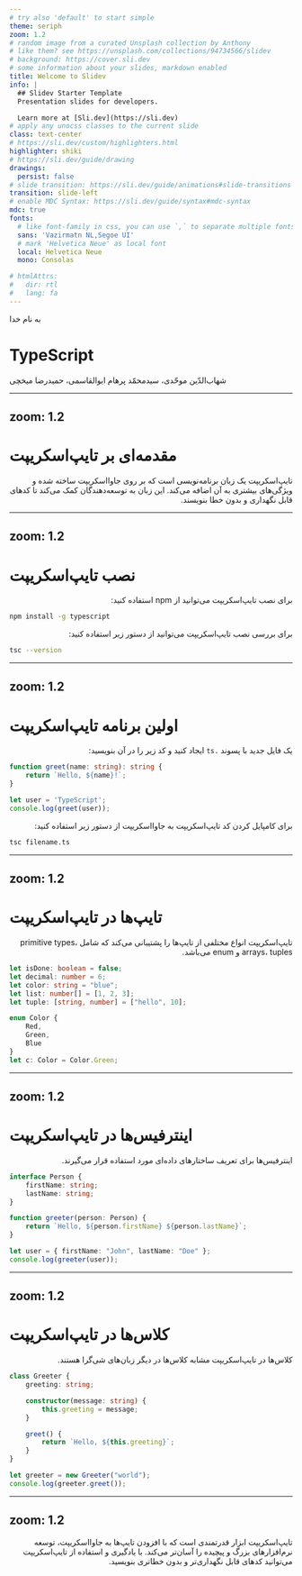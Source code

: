 ```yaml
---
# try also 'default' to start simple
theme: seriph
zoom: 1.2
# random image from a curated Unsplash collection by Anthony
# like them? see https://unsplash.com/collections/94734566/slidev
# background: https://cover.sli.dev
# some information about your slides, markdown enabled
title: Welcome to Slidev
info: |
  ## Slidev Starter Template
  Presentation slides for developers.

  Learn more at [Sli.dev](https://sli.dev)
# apply any unocss classes to the current slide
class: text-center
# https://sli.dev/custom/highlighters.html
highlighter: shiki
# https://sli.dev/guide/drawing
drawings:
  persist: false
# slide transition: https://sli.dev/guide/animations#slide-transitions
transition: slide-left
# enable MDC Syntax: https://sli.dev/guide/syntax#mdc-syntax
mdc: true
fonts:
  # like font-family in css, you can use `,` to separate multiple fonts for fallback
  sans: 'Vazirmatn NL,Segoe UI'
  # mark 'Helvetica Neue' as local font
  local: Helvetica Neue
  mono: Consolas

# htmlAttrs:
#   dir: rtl
#   lang: fa
---
```



به نام خدا

# TypeScript
شهاب‌الدّین موحّدی،
سیدمحمّد پرهام ابوالقاسمی،
حمیدرضا میخچی


---
zoom: 1.2
---

# مقدمه‌ای بر تایپ‌اسکریپت
<div dir="rtl">

تایپ‌اسکریپت یک زبان برنامه‌نویسی است که بر روی جاوااسکریپت ساخته شده و ویژگی‌های بیشتری به آن اضافه می‌کند. این زبان به توسعه‌دهندگان کمک می‌کند تا کدهای قابل نگهداری و بدون خطا بنویسند.

</div>

---
zoom: 1.2
---

# نصب تایپ‌اسکریپت
<div dir="rtl">

برای نصب تایپ‌اسکریپت می‌توانید از npm استفاده کنید:

</div>

```bash
npm install -g typescript
```

<div dir="rtl">

برای بررسی نصب تایپ‌اسکریپت می‌توانید از دستور زیر استفاده کنید:

</div>

```bash
tsc --version
```

---
zoom: 1.2
---

# اولین برنامه تایپ‌اسکریپت
<div dir="rtl">

یک فایل جدید با پسوند `.ts` ایجاد کنید و کد زیر را در آن بنویسید:

</div>

```typescript {monaco-run}
function greet(name: string): string {
    return `Hello, ${name}!`;
}

let user = 'TypeScript';
console.log(greet(user));
```

<div dir="rtl">

برای کامپایل کردن کد تایپ‌اسکریپت به جاوااسکریپت از دستور زیر استفاده کنید:

</div>

```bash
tsc filename.ts
```

---
zoom: 1.2
---

# تایپ‌ها در تایپ‌اسکریپت
<div dir="rtl">

تایپ‌اسکریپت انواع مختلفی از تایپ‌ها را پشتیبانی می‌کند که شامل primitive types، arrays، tuples و enum می‌باشد.

</div>

```typescript {monaco-run}
let isDone: boolean = false;
let decimal: number = 6;
let color: string = "blue";
let list: number[] = [1, 2, 3];
let tuple: [string, number] = ["hello", 10];

enum Color {
    Red,
    Green,
    Blue
}
let c: Color = Color.Green;
```

---
zoom: 1.2
---

# اینترفیس‌ها در تایپ‌اسکریپت
<div dir="rtl">

اینترفیس‌ها برای تعریف ساختارهای داده‌ای مورد استفاده قرار می‌گیرند.

</div>

```typescript {monaco-run}
interface Person {
    firstName: string;
    lastName: string;
}

function greeter(person: Person) {
    return `Hello, ${person.firstName} ${person.lastName}`;
}

let user = { firstName: "John", lastName: "Doe" };
console.log(greeter(user));
```

---
zoom: 1.2
---

# کلاس‌ها در تایپ‌اسکریپت
<div dir="rtl">

کلاس‌ها در تایپ‌اسکریپت مشابه کلاس‌ها در دیگر زبان‌های شی‌گرا هستند.

</div>

```typescript {monaco-run}
class Greeter {
    greeting: string;

    constructor(message: string) {
        this.greeting = message;
    }

    greet() {
        return `Hello, ${this.greeting}`;
    }
}

let greeter = new Greeter("world");
console.log(greeter.greet());
```

---
zoom: 1.2
---

<div dir="rtl">

تایپ‌اسکریپت ابزار قدرتمندی است که با افزودن تایپ‌ها به جاوااسکریپت، توسعه نرم‌افزارهای بزرگ و پیچیده را آسان‌تر می‌کند. با یادگیری و استفاده از تایپ‌اسکریپت می‌توانید کدهای قابل نگهداری‌تر و بدون خطاتری بنویسید.

</div>
